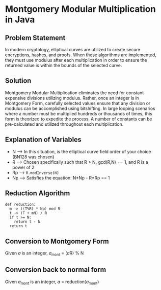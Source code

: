 # Montgomery Modular Multiplication in Java  
## Problem Statement  
In modern cryptology, elliptical curves are utilized to create secure encryptions, hashes, and proofs. When these algorithms are implemented, they must use modulus after each multiplication in order to ensure the returned value is within the bounds of the selected curve.  
## Solution  
Montgomery Modular Multiplication eliminates the need for constant expensive divisions utilizing modulus. Rather, once an integer is in Montgomery Form, carefully selected values ensure that any division or modulus can be accomplished using bitshifting. In large looping scenarios where a number must be multiplied hundreds or thousands of times, this form is theorized to expedite the process. A number of constants can be pre-calculated and utilized throughout each multiplication.  
## Explanation of Variables
 - N --> In this situation, is the elliptical curve field order of your choice (BN128 was chosen)
 - R --> Chosen specifically such that R > N, gcd(R,N) == 1, and R is a power of 2
 - Rp --> `R.modInverse(N)`
 - Np --> Satisfies the equation: N\*Np - R\*Rp == 1  
## Reduction Algorithm
```
def reduction:
  m -> ((T%R) * Np) mod R  
  t -> (T + mN) / R  
  if t >= N:  
    return t - N
  return t
```  
## Conversion to Montgomery Form  
Given *a* is an integer, *a*<sub>mont</sub> = (*a*R) % N

## Conversion back to normal form
Given *a*<sub>mont</sub> is an integer, *a* = reduction(*a*<sub>mont</sub>)

